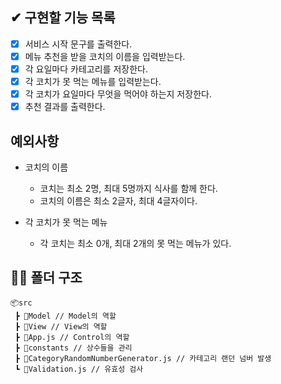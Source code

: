 ## ✔ 구현할 기능 목록

- [x] 서비스 시작 문구를 출력한다.
- [x] 메뉴 추천을 받을 코치의 이름을 입력받는다.
- [x] 각 요일마다 카테고리를 저장한다.
- [x] 각 코치가 못 먹는 메뉴를 입력받는다.
- [x] 각 코치가 요일마다 무엇을 먹어야 하는지 저장한다.
- [x] 추천 결과를 출력한다.

## 예외사항

- 코치의 이름

  - 코치는 최소 2명, 최대 5명까지 식사를 함께 한다.
  - 코치의 이름은 최소 2글자, 최대 4글자이다.

- 각 코치가 못 먹는 메뉴
  - 각 코치는 최소 0개, 최대 2개의 못 먹는 메뉴가 있다.

## 🐱‍🚀 폴더 구조

```
📦src
 ┣ 📂Model // Model의 역할
 ┣ 📂View // View의 역할
 ┣ 📜App.js // Control의 역할
 ┣ 📂constants // 상수들을 관리
 ┣ 📜CategoryRandomNumberGenerator.js // 카테고리 랜던 넘버 발생
 ┗ 📜Validation.js // 유효성 검사
```
